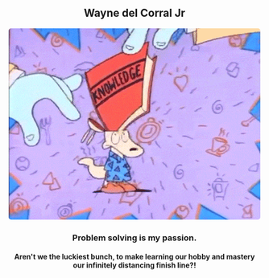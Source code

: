 <div align="center">

## Wayne del Corral Jr


  <img src="https://github.com/waynedelcorraljr/waynedelcorraljr/blob/main/rockosModernLifeIntroKnowledge.gif" style="border-radius: 5px">



### Problem solving is my passion. 

#### Aren't we the luckiest bunch, to make learning our hobby and mastery our infinitely distancing finish line?! 

</div>
